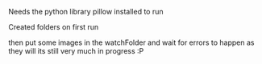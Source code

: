 Needs the python library pillow installed to run

Created folders on first run

then put some images in the watchFolder and wait for errors to happen as they will its still very much in progress :P